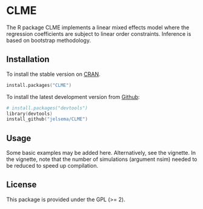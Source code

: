 CLME
====

The R package CLME implements a linear mixed effects model where the regression coefficients are subject to linear order constraints. Inference is based on bootstrap methodology.


## Installation


To install the stable version on [CRAN](http://cran.r-project.org/package=CLME).

```s
install.packages("CLME")
```

To install the latest development version from [Github](https://github.com/jelsema/CLME):

```s
# install.packages("devtools")
library(devtools)
install_github("jelsema/CLME") 
```

## Usage

Some basic examples may be added here. 
Alternatively, see the vignette. In the vignette, note that the number of simulations (argument nsim) needed to be reduced to speed up compilation.

## License

This package is provided under the GPL (>= 2).
